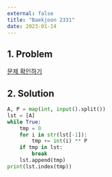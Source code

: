 ```yaml
---
external: false
title: "Baekjoon 2331"
date: 2023-01-14
---
```


## 1. Problem

[문제 확인하기](https://www.acmicpc.net/problem/2331)

## 2. Solution

```python
A, P = map(int, input().split())
lst = [A]
while True:
    tmp = 0
    for i in str(lst[-1]):
        tmp += int(i) ** P
    if tmp in lst:
        break
    lst.append(tmp)
print(lst.index(tmp))
```

